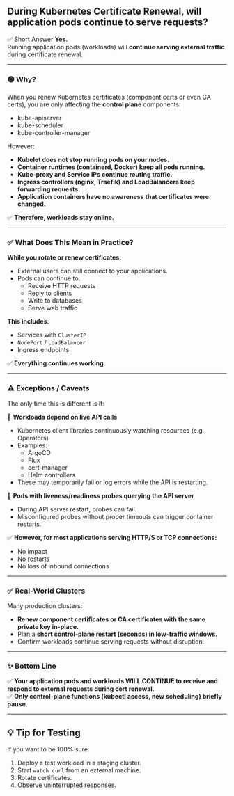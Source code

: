 
## **During Kubernetes Certificate Renewal, will application pods continue to serve requests?**

✅ Short Answer **Yes.**  
Running application pods (workloads) will **continue serving external traffic** during certificate renewal.

---

### 🟢 Why?

When you renew Kubernetes certificates (component certs or even CA certs), you are only affecting the **control plane** components:

- kube-apiserver
- kube-scheduler
- kube-controller-manager

However:

- **Kubelet does not stop running pods on your nodes.**
- **Container runtimes (containerd, Docker) keep all pods running.**
- **Kube-proxy and Service IPs continue routing traffic.**
- **Ingress controllers (nginx, Traefik) and LoadBalancers keep forwarding requests.**
- **Application containers have no awareness that certificates were changed.**

✅ **Therefore, workloads stay online.**

---

### ✅ What Does This Mean in Practice?

**While you rotate or renew certificates:**

- External users can still connect to your applications.
- Pods can continue to:
  - Receive HTTP requests
  - Reply to clients
  - Write to databases
  - Serve web traffic

**This includes:**

- Services with `ClusterIP`
- `NodePort` / `LoadBalancer`
- Ingress endpoints

✅ **Everything continues working.**

---

### ⚠️ Exceptions / Caveats

The only time this is different is if:

🔸 **Workloads depend on live API calls**
- Kubernetes client libraries continuously watching resources (e.g., Operators)
- Examples:
  - ArgoCD
  - Flux
  - cert-manager
  - Helm controllers
- These may temporarily fail or log errors while the API is restarting.

🔸 **Pods with liveness/readiness probes querying the API server**
- During API server restart, probes can fail.
- Misconfigured probes without proper timeouts can trigger container restarts.

✅ **However, for most applications serving HTTP/S or TCP connections:**
- No impact
- No restarts
- No loss of inbound connections

---

### ✅ Real-World Clusters

Many production clusters:

- **Renew component certificates or CA certificates with the same private key in-place.**
- Plan a **short control-plane restart (seconds) in low-traffic windows.**
- Confirm workloads continue serving requests without disruption.

---

### ✨ Bottom Line

✅ **Your application pods and workloads WILL CONTINUE to receive and respond to external requests during cert renewal.**  
✅ **Only control-plane functions (kubectl access, new scheduling) briefly pause.**

---

## 💡 Tip for Testing

If you want to be 100% sure:

1. Deploy a test workload in a staging cluster.
2. Start `watch curl` from an external machine.
3. Rotate certificates.
4. Observe uninterrupted responses.



